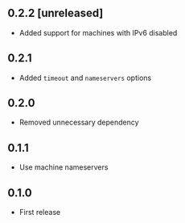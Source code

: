 ## 0.2.2 [unreleased]

- Added support for machines with IPv6 disabled

## 0.2.1

- Added `timeout` and `nameservers` options

## 0.2.0

- Removed unnecessary dependency

## 0.1.1

- Use machine nameservers

## 0.1.0

- First release
